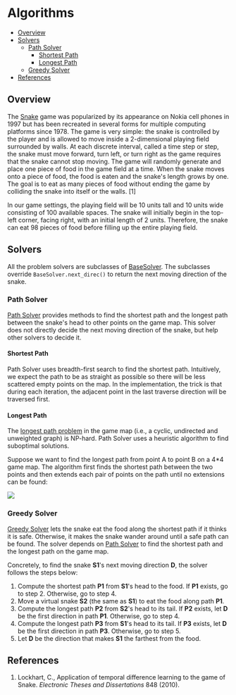 # Algorithms

<!-- TOC -->

- [Overview](#overview)
- [Solvers](#solvers)
    - [Path Solver](#path-solver)
        - [Shortest Path](#shortest-path)
        - [Longest Path](#longest-path)
    - [Greedy Solver](#greedy-solver)
- [References](#references)

<!-- /TOC -->

<a id="markdown-overview" name="overview"></a>
## Overview

The [Snake][snake-wiki] game was popularized by its appearance on Nokia cell phones in 1997 but has been recreated in several forms for multiple computing platforms since 1978. The game is very simple: the snake is controlled by the player and is allowed to move inside a 2-dimensional playing field surrounded by walls. At each discrete interval, called a time step or step, the snake must move forward, turn left, or turn right as the game requires that the snake cannot stop moving. The game will randomly generate and place one piece of food in the game field at a time. When the snake moves onto a piece of food, the food is eaten and the snake's length grows by one. The goal is to eat as many pieces of food without ending the game by colliding the snake into itself or the walls. [1]

In our game settings, the playing field will be 10 units tall and 10 units wide consisting of 100 available spaces. The snake will initially begin in the top-left corner, facing right, with an initial length of 2 units. Therefore, the snake can eat 98 pieces of food before filling up the entire playing field.

<a id="markdown-solvers" name="solvers"></a>
## Solvers

All the problem solvers are subclasses of [BaseSolver][basesolver-src]. The subclasses override `BaseSolver.next_direc()` to return the next moving direction of the snake.

<a id="markdown-path-solver" name="path-solver"></a>
### Path Solver

[Path Solver][pathsolver-src] provides methods to find the shortest path and the longest path between the snake's head to other points on the game map. This solver does not directly decide the next moving direction of the snake, but help other solvers to decide it.

<a id="markdown-shortest-path" name="shortest-path"></a>
#### Shortest Path

Path Solver uses breadth-first search to find the shortest path. Intuitively, we expect the path to be as straight as possible so there will be less scattered empty points on the map. In the implementation, the trick is that during each iteration, the adjacent point in the last traverse direction will be traversed first.

<a id="markdown-longest-path" name="longest-path"></a>
#### Longest Path

The [longest path problem][longest-path-wiki] in the game map (i.e., a cyclic, undirected and unweighted graph) is NP-hard. Path Solver uses a heuristic algorithm to find suboptimal solutions.

Suppose we want to find the longest path from point A to point B on a 4*4 game map. The algorithm first finds the shortest path between the two points and then extends each pair of points on the path until no extensions can be found:

![][build-longest-img]

<a id="markdown-greedy-solver" name="greedy-solver"></a>
### Greedy Solver

[Greedy Solver][greedysolver-src] lets the snake eat the food along the shortest path if it thinks it is safe. Otherwise, it makes the snake wander around until a safe path can be found. The solver depends on [Path Solver](#path-solver) to find the shortest path and the longest path on the game map.

Concretely, to find the snake **S1**'s next moving direction **D**, the solver follows the steps below:

1. Compute the shortest path **P1** from **S1**'s head to the food. If **P1** exists, go to step 2. Otherwise, go to step 4.
2. Move a virtual snake **S2** (the same as **S1**) to eat the food along path **P1**.
3. Compute the longest path **P2** from **S2**'s head to its tail. If **P2** exists, let **D** be the first direction in path **P1**. Otherwise, go to step 4.
4. Compute the longest path **P3** from **S1**'s head to its tail. If **P3** exists, let **D** be the first direction in path **P3**. Otherwise, go to step 5.
5. Let **D** be the direction that makes **S1** the farthest from the food.

<a id="markdown-references" name="references"></a>
## References

1. Lockhart, C., Application of temporal difference learning to the game of Snake. *Electronic Theses and Dissertations* 848 (2010).


[snake-wiki]: https://en.wikipedia.org/wiki/Snake_(video_game)
[longest-path-wiki]: https://en.wikipedia.org/wiki/Longest_path_problem

[basesolver-src]: ../snake/solver/base.py
[pathsolver-src]: ../snake/solver/path.py
[greedysolver-src]: ../snake/solver/greedy.py
[hamiltonsolver-src]: ../snake/solver/hamilton.py

[build-longest-img]: ./images/build_longest.png
